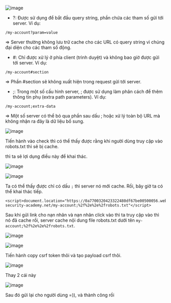 ![image](https://github.com/user-attachments/assets/c3a78ea2-0991-47cb-b98e-999bc873b16c)

+ ?: Được sử dụng để bắt đầu query string, phần chứa các tham số gửi tới server. Ví dụ:

```
/my-account?param=value
``` 

=> Server thường không lưu trữ cache cho các URL có query string vì chúng đại diện cho các tham số động.

+ #: Chỉ được xử lý ở phía client (trình duyệt) và không bao giờ được gửi tới server. Ví dụ:

```
/my-account#section
```

=> Phần #section sẽ không xuất hiện trong request gửi tới server.

+ ;: Trong một số cấu hình server, ; được sử dụng làm phân cách để thêm thông tin phụ (extra path parameters). Ví dụ:

```
/my-account;extra-data
```

=> Một số server có thể bỏ qua phần sau dấu ; hoặc xử lý toàn bộ URL mà không nhận ra đây là dữ liệu bổ sung.

![image](https://github.com/user-attachments/assets/70ac6ba3-76b2-4ce6-99ca-fedf8247bd9e)

Tiến hành vào check thì có thể thấy được rằng khi người dùng truy cập vào robots.txt thì sẽ bị cache.

thì ta sẽ lợi dụng điều này để khai thác.

![image](https://github.com/user-attachments/assets/0d7d4fbd-bb5a-4e9e-9e40-33e91ca91b18)

![image](https://github.com/user-attachments/assets/eb90e1e5-9c67-4345-9c9c-ce1649e1778c)

Ta có thể thấy được chỉ có dấu `;` thì server nó mới cache. Rồi, bây giờ ta có thể khai thác tiếp.

```
<script>document.location="https://0a7700320423322480df67be00500056.web-security-academy.net/my-account;%2f%2e%2e%2frobots.txt"</script>
```

Sau khi gửi link cho nạn nhân và nạn nhân click vào thì ta truy cập vào thì nó đã cache rồi, server cache nội dung file robots.txt dưới tên `my-account;%2f%2e%2e%2frobots.txt`.

![image](https://github.com/user-attachments/assets/3a50dfb0-0841-4ade-b04d-2fd3e7317e9d)

![image](https://github.com/user-attachments/assets/bbbd105b-a22c-4a4f-b601-1f6f0c4cfb03)

Tiến hành copy csrf token thôi và tạo payload csrf thôi.

![image](https://github.com/user-attachments/assets/08449540-9bab-47e0-81f2-5792f293c144)

Thay 2 cái này

![image](https://github.com/user-attachments/assets/3a4b1543-8c06-4a73-8756-e88f517a0b24)

Sau đó gửi lại cho người dùng =)), và thành công rồi
